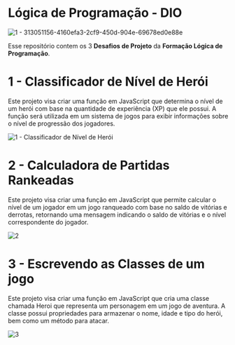 # Lógica de Programação - DIO

![1 - 313051156-4160efa3-2cf9-450d-904e-69678ed0e88e](https://github.com/GustavoBCode/Logica-de-Programacao-DIO/assets/146696103/059df2c2-ab8d-482d-af6c-fbc55aef7ddb)


Esse repositório contem os 3 **Desafios de Projeto**  da **Formação Lógica de Programação**.

# 1 - Classificador de Nível de Herói

Este projeto visa criar uma função em JavaScript que determina o nível de um herói com base na quantidade de experiência (XP) que ele possui. A função será utilizada em um sistema de jogos para exibir informações sobre o nível de progressão dos jogadores.

![1 - Classificador de Nível de Herói](https://github.com/GustavoBCode/Logica-de-Programacao-DIO/assets/146696103/52d19992-3b54-4f47-80a8-b5d09270180e)


# 2 - Calculadora de Partidas Rankeadas

Este projeto visa criar uma função em JavaScript que permite calcular o nível de um jogador em um jogo ranqueado com base no saldo de vitórias e derrotas, retornando uma mensagem indicando o saldo de vitórias e o nível correspondente do jogador.

![2](https://github.com/GustavoBCode/Logica-de-Programacao-DIO/assets/146696103/878ba7e1-b7a5-49cf-a1d7-26f976ccd3ce)

# 3 - Escrevendo as Classes de um jogo

Este projeto visa criar uma função em JavaScript que cria uma classe chamada Heroi que representa um personagem em um jogo de aventura. A classe possui propriedades para armazenar o nome, idade e tipo do herói, bem como um método para atacar.

![3](https://github.com/GustavoBCode/Logica-de-Programacao-DIO/assets/146696103/800029cc-9f9a-4a9f-a532-c330df54cc20)

